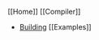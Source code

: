 [[Home]]
[[Compiler]]
* [Building](https://github.com/esp8266/esp8266-wiki/blob/master/Building_the_toolchain.md)
[[Examples]]